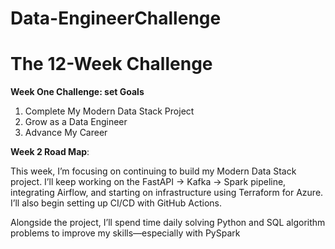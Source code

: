 # Data-EngineerChallenge
 # The 12-Week Challenge

**Week One Challenge: set Goals**
1. Complete My Modern Data Stack Project
2. Grow as a Data Engineer
3. Advance My Career
   
**Week 2 Road Map**:

This week, I’m focusing on continuing to build my Modern Data Stack project.
I’ll keep working on the FastAPI → Kafka → Spark pipeline, integrating Airflow, and starting on infrastructure using Terraform for Azure. I’ll also begin setting up CI/CD with GitHub Actions.

Alongside the project, I’ll spend time daily solving Python and SQL algorithm problems to improve my skills—especially with PySpark

